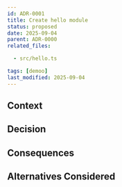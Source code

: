 ```yaml
---
id: ADR-0001
title: Create hello module
status: proposed
date: 2025-09-04
parent: ADR-0000
related_files:

  - src/hello.ts

tags: [demoo]
last_modified: 2025-09-04
---
```


## Context


## Decision


## Consequences


## Alternatives Considered
